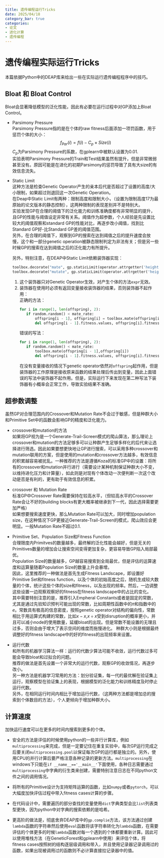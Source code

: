 ```yaml
---
title: 遗传编程运行Tricks
date: 2025/04/18
category_bar: true
categories: 
- 论文
- 进化计算
- 遗传编程
---
```


# 遗传编程实际运行Tricks
本篇依据Python中的DEAP库来给出一些在实际运行遗传编程程序中的技巧。  

## Bloat 和 Bloat Control
Bloat会显著降低模型的泛化性能，因此有必要在运行过程中对GP添加上Bloat Control。  

- Parsimony Pressure  
  Parsimony Pressure指的是在个体的raw fitness后面添加一项罚函数，用于惩罚个体的大小：  
  $$f_{Par}(i) =f(i) - C_p × Size(i)$$
  $C_p$为Parsimony Pressure的系数，在gplearn中被默认设置为0.01.  
  实验表明Parsimony Pressure的Train和Test结果虽然有提升，但是非常微弱甚至没有。原因可能是在进化的初期Parsimony的惩罚导致了具有大size的有效信息流失。  

- Static Limit  
  这种方法是检查Genetic Operator产生的亲本后代是否超过了设置的高度/大小限制，如果超过则退回这一次Genetic Operation。  
  在Deap中Static Limit有两种：限制高度和限制大小，（设置为限制高度17为最原始的论文版本的静态控制），这两种限制的表现差别并不是特别大。  
  实验发现GP在合理的阈值下的泛化能力和训练准确度都有非常明显的提升，且GP的性能与阈值设定非常有关系。阈值作为超参数，个人经验是先设置比较大的阈值观察和standard GP的性能对比，再逐步改小阈值，找到比Standard GP好-比Standard GP差的阈值范围。  
  另外，在合理的阈值下，观察到GP的搜索在达到阈值之后的提升速度会放慢，这个和一部分genetic operation被静态限制判定为非法有关；但是另一些时候GP的搜索在达到阈值之后的泛化能力有所提升。  
    
  另外，特别注意，在DEAP中Static Limit依赖装饰器实现：  
  ```python
  toolbox.decorate("mate", gp.staticLimit(operator.attrgetter('height'), max_value=25))
  toolbox.decorate("mutate", gp.staticLimit(operator.attrgetter('height'), max_value=25))
  ```

  1. 这个装饰器只对Genetic Operator生效，对产生个体的方法`expr`无效。  
  2. 装饰器在使用时必须有返回变量接收装饰器的结果，否则装饰器不起作用：  
     正确的方法：  
     ```python
     for i in range(1, len(offspring), 2):
        if random.random() < mate_rate:
            offspring[i - 1], offspring[i] = toolbox.mate(offspring[i - 1],offspring[i])
            del offspring[i - 1].fitness.values, offspring[i].fitness.values
     ```
     错误的写法：  
     ```python
     for i in range(1, len(offspring), 2):
        if random.random() < mate_rate:
            toolbox.mate(offspring[i - 1],offspring[i])
            del offspring[i - 1].fitness.values, offspring[i].fitness.values
     ```
     在没有变量接收的情况下genetic operator依然对`offspring`起作用，但是装饰器的工作原理是接收原来函数的结果处理后传出到变量，因此上面错误的写法中装饰器不起作用。但是，实际运行下来发现在第二种写法下装饰器有小概率会正常工作，导致实验结果不准确。  

## 超参数调整
虽然GP对合理范围内的Crossover和Mutation Rate不会过于敏感，但是种群大小和Primitive Set中的函数会影响GP的精度和泛化能力。  

- crossover和mutation的方法  
  如果将GP视为是一个Generate-Trail-Screen模式的爬山算法，那么理论上crossover和mutation的方法足够多可以让种群产生足够多样化的后代来让选择进行筛选。因此如果要想更快地让GP进行搜索，可以采用多种crossover和mutation联用的方案，但是使用的mutation和crossover方法越多，有效信息的积累越容易被扰乱。一种推荐的方法是遵循Koza的标准GP中的设置：将所有的crossover和mutation并行进行（需要设计某种机制保证种群大小不变，以维持进化压力和计算量），如此则是对现有个体改动一次便判断一次这个改动是否是有利的，更有助于有效信息的积累。

- crossover 和 Mutation Rate  
  标准GP中Crossover Rate需要保持在较高水平，（但较高水平的Crossover Rate会让不好的building blocks有更大概率被继承到下一代，因此选择需要更加严格）  
  如果想要搜索速度更快，那么Mutation Rate可以加大，同时增加population size，在这种情况下GP更接近Generate-Trail-Screen的模式，爬山效应会更明显。一般Mutation Rate不超过0.1.  

- Primitive Set、Population Size和Fitness Function  
  合理限度内Primitves的数量越多，最终解的泛化性能会越好，但是无关的Primitives数量的增加会让搜索空间变得更加复杂，更容易导致GP陷入局部最优。   
  Population Size的数量越多，GP越容易搜索到全局最优，但是评估的运算速度和运算量随着Population Size的数量上升会暴增。  
  因此，这里推荐的一种做法是首先生成Fitness Landscape，即设置好Primitive Set和fitness function，以及个体的初始高度之后，随机生成较大数量的个体，统计这些个体的size和fitness，以及出现的频率。然后，一边调整这些设置一边观察观察好的fitness在fitness landscape中的占比的变化。  
  其中需要特别注意的是，推荐引入Empheral Constants或者是固定的常数，尤其是通过先验知识预判可能出现的常数，比如周期性函数中的$π$和指数中的$e$。常数具有极高的信息密度，按照genetic operator对结构的偏向性，常数相比于用运算式构建的常数，比如$x-x$,$x÷x$受到disruption的概率更小，并且可以减小node的使用数量，延缓bloat的出现。但是常数不能设置的无理且过多，否则会由于增大了表示空间的维度而拖慢进化。
  种群大小则是根据最终调整好的fitness landscape中的好的fitness的出现频率来设置。 

- 运行代数  
  和所有的机器学习算法一样：运行的代数少算法可能不收敛，运行代数过多可能会导致bloat和过拟合的问题。  
  推荐的做法是首先设置一个非常大的运行代数，观察GP的收敛情况，再逐步改小。  
  另一种方法是机器学习常用的方法：划分验证集，每一代的最优解在验证集上运行，观察模型在验证集上的表现，根据模型的泛化能力和训练精度及时停止运行代数。  
  另外，在相同运行时间内相比于增加运行代数，（这两种方法都是增加总的搜索到个体数目的方法），个人更倾向于增加种群大小。  

## 计算速度
加快运行速度可以在更多的时间内搜索到更多的个体。

- 安全的方法是评估的时候使用python的一些并行计算库，例如`multiprocessing`来完成，但是一定要记住在重复实验中，每次GP运行完成之后要关闭`multiprocessing.pool`以保证每次GP的运行都是独立的。另外，使用CPU的并行计算后要严格注意各种记录的更新方法。`multiprocessing`在windows下只能在`if __name__=='__main__'`下面使用，各种日志需要通过`multiprocessing`中字典的衍生类来创建，需要特别注意日志在不同python文件之间的调用情况。  

- 将所有的Primitive设计为支持矩阵运算的函数，比如`numpy`或者`pytorch`，可以大幅度加快评估过程中带入fitness cases计算的步骤。  
- 在代码设计中，需要遍历的部分查找的变量使用`dict`字典类型会比`list`列表类型更快，因为python中对字典的搜索依赖的是哈希。  
- 更高阶的做法是，彻底舍弃DEAP库中的`gp.complie`方法，该方法通过创建`lambda`函数的字符串然后使用`eval`函数将该字符串转化为`lambda`函数，在需要评估的个体更多的时候`lambda`函数对每一个遇到的个体都要重新计算。因此可以使用堆栈方法（在GeneticForest和gplearn中使用）来评估个体，将fitness cases按照树的结构逐层级调用和带入，并且使用记录器记录调用过的函数，如果出现被调用过的函数则不必计算直接拉记录器中的值。  